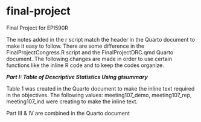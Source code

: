 # final-project
Final Project for EPI590R

The notes added in the r script match the header in the Quarto document to make it easy to follow. There are some difference in the FinalProjectCongress.R script and the FinalProjectDRC.qmd Quarto document. The following changes are made in order to use certain functions like the inline R code and to keep the codes organize. 

***Part I: Table of Descriptive Statistics Using gtsummary***

Table 1 was created in the Quarto document to make the inline text required in the objectives. The following values: meeting107_demo, meeting107_rep, meeting107_ind were creating to make the inline text.

Part III & IV are combined in the Quarto document
